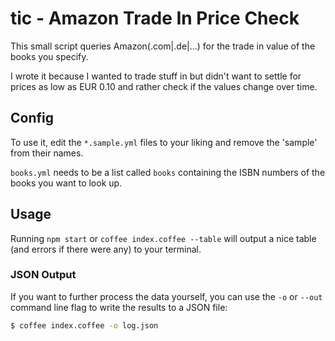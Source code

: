 # tic - Amazon Trade In Price Check

This small script queries Amazon(.com|.de|...) for the trade in value of the books you specify.

I wrote it because I wanted to trade stuff in but didn't want to settle for prices as low as EUR 0.10 and rather check if the values change over time.

## Config

To use it, edit the `*.sample.yml` files to your liking and remove the 'sample' from their names.

`books.yml` needs to be a list called `books` containing the ISBN numbers of the books you want to look up.

## Usage

Running `npm start` or `coffee index.coffee --table` will output a nice table (and errors if there were any) to your terminal.

### JSON Output

If you want to further process the data yourself, you can use the `-o` or `--out` command line flag to write the results to a JSON file:

```sh
$ coffee index.coffee -o log.json
```